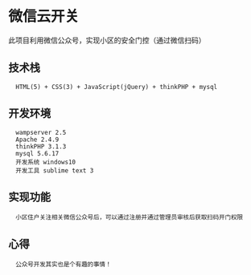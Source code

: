 # 微信云开关
此项目利用微信公众号，实现小区的安全门控（通过微信扫码）
## 技术栈
```
  HTML(5) + CSS(3) + JavaScript(jQuery) + thinkPHP + mysql
```
## 开发环境
```
  wampserver 2.5
  Apache 2.4.9
  thinkPHP 3.1.3
  mysql 5.6.17
  开发系统 windows10
  开发工具 sublime text 3
```
## 实现功能
```
  小区住户关注相关微信公众号后，可以通过注册并通过管理员审核后获取扫码开门权限
```
## 心得
```
  公众号开发其实也是个有趣的事情！
```
